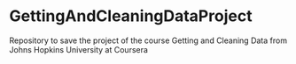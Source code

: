GettingAndCleaningDataProject
=============================

Repository to save the project of the course Getting and Cleaning Data from Johns Hopkins University at Coursera
